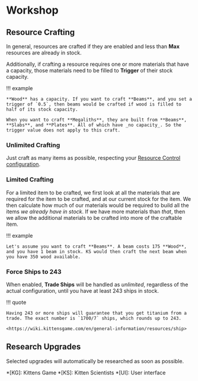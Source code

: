 # Workshop

## Resource Crafting

In general, resources are crafted if they are enabled and less than **Max** resources are already in stock.

Additionally, if crafting a resource requires one or more materials that have a capacity, those materials need to be filled to **Trigger** of their stock capacity.

!!! example

    **Wood** has a capacity. If you want to craft **Beams**, and you set a trigger of `0.5`, then beams would be crafted if wood is filled to half of its stock capacity.

    When you want to craft **Megaliths**, they are built from **Beams**, **Slabs**, and **Plates**. All of which have _no capacity_. So the trigger value does not apply to this craft.

### Unlimited Crafting

Just craft as many items as possible, respecting your [Resource Control configuration](./resource-control.md).

### Limited Crafting

For a limited item to be crafted, we first look at all the materials that are required for the item to be crafted, and at our current stock for the item. We then calculate how much of our materials would be required to build all the items _we already have in stock_. If we have more materials than _that_, then we allow the additional materials to be crafted into more of the craftable item.

!!! example

    Let's assume you want to craft **Beams**. A beam costs 175 **Wood**, and you have 1 beam in stock. KS would then craft the next beam when you have 350 wood available.

### Force Ships to 243

When enabled, **Trade Ships** will be handled as _unlimited_, regardless of the actual configuration, until you have at least 243 ships in stock.

!!! quote

    Having 243 or more ships will guarantee that you get titanium from a trade. The exact number is `1700/7` ships, which rounds up to 243.

    <https://wiki.kittensgame.com/en/general-information/resources/ship>

## Research Upgrades

Selected upgrades will automatically be researched as soon as possible.

<!-- prettier-ignore-start -->
*[KG]: Kittens Game
*[KS]: Kitten Scientists
*[UI]: User interface
<!-- prettier-ignore-end -->
